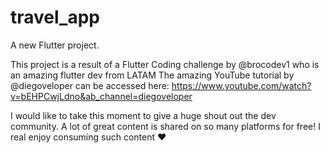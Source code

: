 # travel_app

A new Flutter project.

This project is a result of a Flutter Coding challenge by @brocodev1 who is an amazing flutter dev from LATAM
The amazing YouTube tutorial by @diegoveloper can be accessed here: https://www.youtube.com/watch?v=bEHPCwjLdno&ab_channel=diegoveloper

I would like to take this moment to give a huge shout out the dev community.
A lot of great content is shared on so many platforms for free! I real enjoy consuming such content ❤

